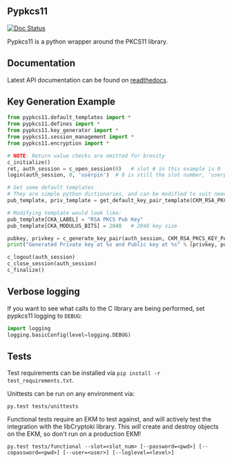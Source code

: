 ## Pypkcs11
[![Doc Status](https://readthedocs.org/projects/unbound-pypkcs11/badge/?version=latest)](http://unbound-pypkcs11.readthedocs.io/en/latest/)

Pypkcs11 is a python wrapper around the PKCS11 library.

## Documentation

Latest API documentation can be found on [readthedocs](http://unbound-pypkcs11.readthedocs.io).


## Key Generation Example

```py
from pypkcs11.default_templates import *
from pypkcs11.defines import *
from pypkcs11.key_generator import *
from pypkcs11.session_management import *
from pypkcs11.encryption import *

# NOTE: Return value checks are omitted for brevity
c_initialize()
ret, auth_session = c_open_session(0)   # slot # in this example is 0
login(auth_session, 0, 'userpin')  # 0 is still the slot number, ‘userpin’ should be replaced by your password (None if PED or no challenge)

# Get some default templates
# They are simple python dictionaries, and can be modified to suit needs.
pub_template, priv_template = get_default_key_pair_template(CKM_RSA_PKCS_KEY_PAIR_GEN)

# Modifying template would look like:
pub_template[CKA_LABEL] = "RSA PKCS Pub Key"
pub_template[CKA_MODULUS_BITS] = 2048   # 2048 key size

pubkey, privkey = c_generate_key_pair(auth_session, CKM_RSA_PKCS_KEY_PAIR_GEN, pub_template, priv_template)
print("Generated Private key at %s and Public key at %s" % (privkey, pubkey))

c_logout(auth_session)
c_close_session(auth_session)
c_finalize()
```
## Verbose logging

If you want to see what calls to the C library are being performed, set pypkcs11 logging to `DEBUG`:

```py
import logging
logging.basicConfig(level=logging.DEBUG)
```

## Tests

Test requirements can be installed via `pip install -r test_requirements.txt`.

Unittests can be run on any environment via:
```
py.test tests/unittests
```

Functional tests require an EKM to test against, and will actively test the integration
 with the libCryptoki library. This *will* create and destroy objects on the EKM, so don't run
  on a production EKM!

```
py.test tests/functional --slot=<slot_num> [--password=<pwd>] [--copassword=<pwd>] [--user=<user>] [--loglevel=<level>]
```
